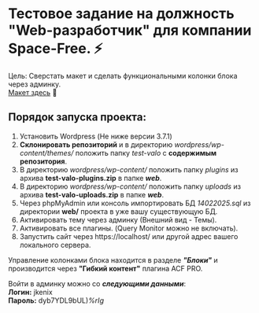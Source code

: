 # Тестовое задание на должность "Web-разработчик" для компании Space-Free. ⚡   

Цель: Сверстать макет и сделать функциональными колонки блока через админку.   
[Макет здесь](https://drive.google.com/file/d/16HQOu3hg8LBlw2IV5Oai_T5nLWxUoVxA/view)   🔗

## Порядок запуска проекта:   
1. Установить Wordpress (Не ниже версии 3.7.1)   
2. **Склонировать репозиторий** и в директорию *wordpress/wp-content/themes/* положить папку *test-valo* с **содержимым репозитория**.    
3. В директорию *wordpress/wp-content/* положить папку *plugins* из архива **test-valo-plugins.zip** в папке ***web***.  
4. В директорию *wordpress/wp-content/* положить папку *uploads* из архива **test-valo-uploads.zip** в папке ***web***.   
5. Через phpMyAdmin или консоль импортировать БД *14022025.sql* из директории **web/** проекта в уже вашу существующую БД.   
6. Активировать тему через админку (Внешний вид - Темы).
7. Активировать все плагины. (Query Monitor можно не включать). 
8. Запустить сайт через https://localhost/ или другой адрес вашего локального сервера.   

Управление колонками блока находится в разделе ***"Блоки"*** и производится через **"Гибкий контент"** плагина ACF PRO.     

Войти в админку можно со ***следующими данными***:   
**Логин:** jkenix   
**Пароль:** dyb7YDL9bUL)*%rIg*   